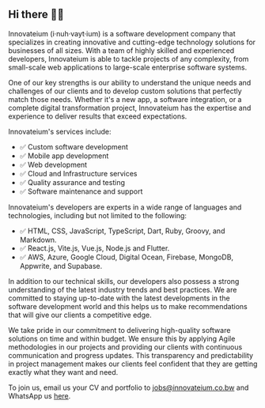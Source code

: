  [](https://typograssy.deno.dev/api?text=Innovateium%20Pty%20Ltd%20-&l1=d27f32&l2=ff9000&l3=cc900f&l4=ff6000&comment=Generated%20by%20mrdiin)

## Hi there 👋🏽
Innovateium (i·nuh·vayt·ium) is a software development company that specializes in creating innovative and cutting-edge technology solutions for businesses of all sizes. With a team of highly skilled and experienced developers, Innovateium is able to tackle projects of any complexity, from small-scale web applications to large-scale enterprise software systems.

One of our key strengths is our ability to understand the unique needs and challenges of our clients and to develop custom solutions that perfectly match those needs. Whether it's a new app, a software integration, or a complete digital transformation project, Innovateium has the expertise and experience to deliver results that exceed expectations.

Innovateium's services include:

- ✅ Custom software development
- ✅ Mobile app development
- ✅ Web development
- ✅ Cloud and Infrastructure services
- ✅ Quality assurance and testing
- ✅ Software maintenance and support

Innovateium's developers are experts in a wide range of languages and technologies, including but not limited to the following:

- ✅ HTML, CSS, JavaScript, TypeScript, Dart, Ruby, Groovy, and Markdown.
- ✅ React.js, Vite.js, Vue.js, Node.js and Flutter.
- ✅ AWS, Azure, Google Cloud, Digital Ocean, Firebase, MongoDB, Appwrite, and Supabase.

In addition to our technical skills, our developers also possess a strong understanding of the latest industry trends and best practices. We are committed to staying up-to-date with the latest developments in the software development world and this helps us to make recommendations that will give our clients a competitive edge.

We take pride in our commitment to delivering high-quality software solutions on time and within budget. We ensure this by applying Agile methodologies in our projects and providing our clients with continuous communication and progress updates. This transparency and predictability in project management makes our clients feel confident that they are getting exactly what they want and need.

To join us, email us your CV and portfolio to [jobs@innovateium.co.bw](mailto:jobs@innovateium.co.bw) and WhatsApp us [here](https://wa.me/26772218758).
